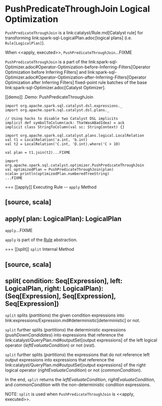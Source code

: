 # PushPredicateThroughJoin Logical Optimization

`PushPredicateThroughJoin` is a link:catalyst/Rule.md[Catalyst rule] for transforming link:spark-sql-LogicalPlan.adoc[logical plans] (i.e. `Rule[LogicalPlan]`).

When <<apply, executed>>, `PushPredicateThroughJoin`...FIXME

`PushPredicateThroughJoin` is a part of the link:spark-sql-Optimizer.adoc#Operator-Optimization-before-Inferring-Filters[Operator Optimization before Inferring Filters] and link:spark-sql-Optimizer.adoc#Operator-Optimization-after-Inferring-Filters[Operator Optimization after Inferring Filters] fixed-point rule batches of the base link:spark-sql-Optimizer.adoc[Catalyst Optimizer].

[[demo]]
.Demo: PushPredicateThroughJoin
```
import org.apache.spark.sql.catalyst.dsl.expressions._
import org.apache.spark.sql.catalyst.dsl.plans._

// Using hacks to disable two Catalyst DSL implicits
implicit def symbolToColumn(ack: ThatWasABadIdea) = ack
implicit class StringToColumn(val sc: StringContext) {}

import org.apache.spark.sql.catalyst.plans.logical.LocalRelation
val t1 = LocalRelation('a.int, 'b.int)
val t2 = LocalRelation('C.int, 'D.int).where('C > 10)

val plan = t1.join(t2)...FIXME

import org.apache.spark.sql.catalyst.optimizer.PushPredicateThroughJoin
val optimizedPlan = PushPredicateThroughJoin(plan)
scala> println(optimizedPlan.numberedTreeString)
...FIXME
```

=== [[apply]] Executing Rule -- `apply` Method

[source, scala]
----
apply(
  plan: LogicalPlan): LogicalPlan
----

`apply`...FIXME

`apply` is part of the [Rule](../catalyst/Rule.md#apply) abstraction.

=== [[split]] `split` Internal Method

[source, scala]
----
split(
  condition: Seq[Expression],
  left: LogicalPlan,
  right: LogicalPlan): (Seq[Expression], Seq[Expression], Seq[Expression])
----

`split` splits (_partitions_) the given condition expressions into link:expressions/Expression.md#deterministic[deterministic] or not.

`split` further splits (_partitions_) the deterministic expressions (_pushDownCandidates_) into expressions that reference the link:catalyst/QueryPlan.md#outputSet[output expressions] of the left logical operator (_leftEvaluateCondition_) or not (_rest_).

`split` further splits (_partitions_) the expressions that do not reference left output expressions into expressions that reference the link:catalyst/QueryPlan.md#outputSet[output expressions] of the right logical operator (_rightEvaluateCondition_) or not (_commonCondition_).

In the end, `split` returns the _leftEvaluateCondition_, _rightEvaluateCondition_, and _commonCondition_ with the non-deterministic condition expressions.

NOTE: `split` is used when `PushPredicateThroughJoin` is <<apply, executed>>.
